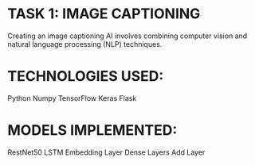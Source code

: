 # TASK 1: IMAGE CAPTIONING
Creating an image captioning AI involves combining computer vision and natural language processing (NLP) techniques.
<br>
# TECHNOLOGIES USED:
Python
Numpy
TensorFlow
Keras
Flask
<br>
# MODELS IMPLEMENTED:
RestNet50
LSTM
Embedding Layer
Dense Layers
Add Layer
